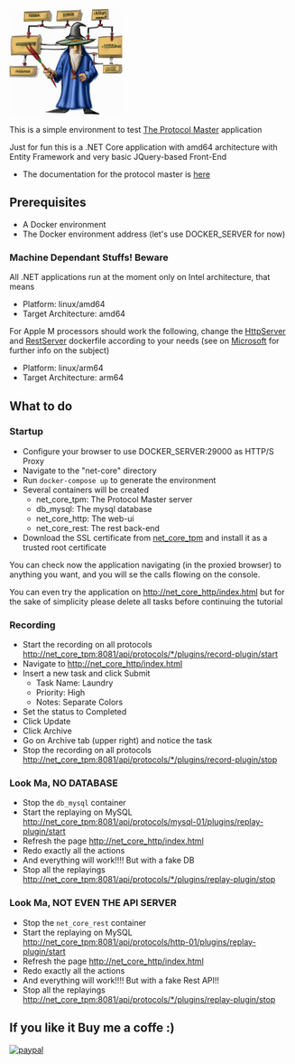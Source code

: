 ![](protocolmaster_s.gif)

This is a simple environment to test [The Protocol Master](https://github.com/kendarorg/the-protocol-master)
application

Just for fun this is a .NET Core application with amd64 architecture with Entity Framework 
and very basic JQuery-based Front-End

* The documentation for the protocol master is [here](https://github.com/kendarorg/the-protocol-master)

## Prerequisites

* A Docker environment
* The Docker environment address (let's use DOCKER_SERVER for now)

### Machine Dependant Stuffs! Beware

All .NET applications run at the moment only on Intel architecture, that means

* Platform: linux/amd64
* Target Architecture: amd64

For Apple M processors should work the following, change the [HttpServer](HttpServer/Dockerfile)
and [RestServer](RestServer/Dockerfile) dockerfile according to your needs (see on
[Microsoft](https://devblogs.microsoft.com/dotnet/improving-multiplatform-container-support/) for
further info on the subject)

* Platform: linux/arm64
* Target Architecture: arm64

## What to do

### Startup

* Configure your browser to use DOCKER_SERVER:29000 as HTTP/S Proxy
* Navigate to the "net-core" directory
* Run ```docker-compose up``` to generate the environment
* Several containers will be created
  * net_core_tpm: The Protocol Master server
  * db_mysql: The mysql database
  * net_core_http: The web-ui
  * net_core_rest: The rest back-end
* Download the SSL certificate from [net_core_tpm](http://net_core_tpm/api/protocols/{protocolInstanceId}/plugins/ssl-plugin/der) and install it as a trusted root certificate

You can check now the application navigating (in the proxied browser) to anything 
you want, and you will se the calls flowing on the console. 

You can even try the application on [http://net_core_http/index.html](http://net_core_http/index.html)
but for the sake of simplicity please delete all tasks before continuing the tutorial

### Recording

* Start the recording on all protocols [http://net_core_tpm:8081/api/protocols/*/plugins/record-plugin/start](http://net_core_tpm:8081/api/protocols/*/plugins/record-plugin/start)
* Navigate to [http://net_core_http/index.html](http://net_core_http/index.html)
* Insert a new task and click Submit
  * Task Name: Laundry
  * Priority: High
  * Notes: Separate Colors
* Set the status to Completed 
* Click Update
* Click Archive
* Go on Archive tab (upper right) and notice the task
* Stop the recording on all protocols [http://net_core_tpm:8081/api/protocols/*/plugins/record-plugin/stop](http://net_core_tpm:8081/api/protocols/*/plugins/record-plugin/stop)

### Look Ma, NO DATABASE

* Stop the ```db_mysql``` container
* Start the replaying on MySQL [http://net_core_tpm:8081/api/protocols/mysql-01/plugins/replay-plugin/start](http://net_core_tpm:8081/api/protocols/mysql-01/plugins/replay-plugin/start)
* Refresh the page [http://net_core_http/index.html](http://net_core_http/index.html)
* Redo exactly all the actions
* And everything will work!!!! But with a fake DB
* Stop all the replayings [http://net_core_tpm:8081/api/protocols/*/plugins/replay-plugin/stop](http://net_core_tpm:8081/api/protocols/*/plugins/replay-plugin/stop)

### Look Ma, NOT EVEN THE API SERVER

* Stop the ```net_core_rest``` container
* Start the replaying on MySQL [http://net_core_tpm:8081/api/protocols/http-01/plugins/replay-plugin/start](http://net_core_tpm:8081/api/protocols/http-01/plugins/replay-plugin/start)
* Refresh the page [http://net_core_http/index.html](http://net_core_http/index.html)
* Redo exactly all the actions
* And everything will work!!!! But with a fake Rest API!!
* Stop all the replayings [http://net_core_tpm:8081/api/protocols/*/plugins/replay-plugin/stop](http://net_core_tpm:8081/api/protocols/*/plugins/replay-plugin/stop)

## If you like it Buy me a coffe :)

[![paypal](https://www.paypalobjects.com/en_US/i/btn/btn_donateCC_LG.gif)](https://www.paypal.com/paypalme/kendarorg/1)